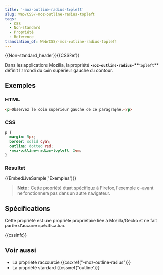 ```yaml
---
title: '-moz-outline-radius-topleft'
slug: Web/CSS/-moz-outline-radius-topleft
tags:
  - CSS
  - Non-standard
  - Propriété
  - Reference
translation_of: Web/CSS/-moz-outline-radius-topleft
---
```

{{Non-standard_header}}{{CSSRef}}

Dans les applications Mozilla, la propriété **`-moz-outline-radius-`\*\***`topleft`\*\* définit l'arrondi du coin supérieur gauche du contour.

## Exemples

### HTML

```html
<p>Observez le coin supérieur gauche de ce paragraphe.</p>
```

### CSS

```css
p {
  margin: 5px;
  border: solid cyan;
  outline: dotted red;
  -moz-outline-radius-topleft: 2em;
}
```

### Résultat

{{EmbedLiveSample("Exemples")}}

> **Note :** Cette propriété étant spécifique à Firefox, l'exemple ci-avant ne fonctionnera pas dans un autre navigateur.

## Spécifications

Cette propriété est une propriété propriétaire liée à Mozilla/Gecko et ne fait partie d'aucune spécification.

{{cssinfo}}

## Voir aussi

- La propriété raccourcie {{cssxref("-moz-outline-radius")}}
- La propriété standard {{cssxref("outline")}}
